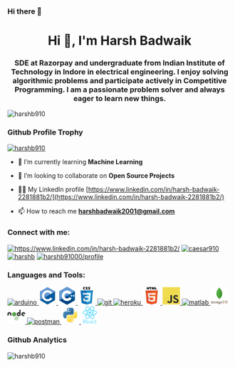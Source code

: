 ### Hi there 👋

<h1 align="center">Hi 👋, I'm Harsh Badwaik</h1>
<h3 align="center">SDE at Razorpay and undergraduate from Indian Institute of Technology in Indore in electrical engineering.
I enjoy solving algorithmic problems and participate actively in Competitive Programming. I am a passionate problem solver and always eager to learn new things.</h3>

<p align="left"> <img src="https://komarev.com/ghpvc/?username=harshb910&label=Profile%20views&color=0e75b6&style=flat" alt="harshb910" /> </p>
<h3>Github Profile Trophy</h3>
<p align="left"> <a href="https://github.com/ryo-ma/github-profile-trophy"><img src="https://github-profile-trophy.vercel.app/?username=harshb910" alt="harshb910" /></a> </p>

- 🌱 I’m currently learning **Machine Learning**

- 👯 I’m looking to collaborate on **Open Source Projects**

- 👨‍💻 My LinkedIn profile [https://www.linkedin.com/in/harsh-badwaik-2281881b2/](https://www.linkedin.com/in/harsh-badwaik-2281881b2/)

- 📫 How to reach me **harshbadwaik2001@gmail.com**

<h3 align="left">Connect with me:</h3>
<p align="left">
    <a  href="https://linkedin.com/in/https://www.linkedin.com/in/harsh-badwaik-2281881b2/" target="blank"><img align="center" src="https://img.shields.io/badge/LinkedIn-blue?logo=linkedin&logoColor=white&style=for-the-badge" alt="https://www.linkedin.com/in/harsh-badwaik-2281881b2/" /></a>
    <a href="https://www.codechef.com/users/caesar910" target="blank"><img align="center" src="https://img.shields.io/badge/Codechef-lightgrey?logo=Codechef&logoColor=white&style=for-the-badge" alt="caesar910"/></a>
    <a href="https://www.leetcode.com/HarshB" target="blank"><img align="center" src="https://img.shields.io/badge/-LeetCode-FFA116?style=for-the-badge&logo=LeetCode&logoColor=black" alt="harshb" /></a>
<a href="https://auth.geeksforgeeks.org/user/harshb91000/profile" target="blank"><img align="center" src="https://img.shields.io/badge/GeeksforGeeks-298D46?style=for-the-badge&logo=geeksforgeeks&logoColor=white" alt="harshb91000/profile" /></a>
</p>
<div width="100%" height="2px" backgroundColor="grey"></div>
<h3 align="left">Languages and Tools:</h3>
<p align="left"> 
    <a href="https://www.arduino.cc/" target="_blank" rel="noreferrer"> <img src="https://cdn.worldvectorlogo.com/logos/arduino-1.svg" alt="arduino" width="40" height="40"/> </a> 
    <a href="https://www.cprogramming.com/" target="_blank" rel="noreferrer"> <img src="https://raw.githubusercontent.com/devicons/devicon/master/icons/c/c-original.svg" alt="c" width="40" height="40"/> </a> 
    <a href="https://www.w3schools.com/cpp/" target="_blank" rel="noreferrer"> <img src="https://raw.githubusercontent.com/devicons/devicon/master/icons/cplusplus/cplusplus-original.svg" alt="cplusplus" width="40" height="40"/> </a> 
    <a href="https://www.w3schools.com/css/" target="_blank" rel="noreferrer"> <img src="https://raw.githubusercontent.com/devicons/devicon/master/icons/css3/css3-original-wordmark.svg" alt="css3" width="40" height="40"/> </a> 
    <a href="https://git-scm.com/" target="_blank" rel="noreferrer"> <img src="https://www.vectorlogo.zone/logos/git-scm/git-scm-icon.svg" alt="git" width="40" height="40"/> </a> 
    <a href="https://heroku.com" target="_blank" rel="noreferrer"> <img src="https://www.vectorlogo.zone/logos/heroku/heroku-icon.svg" alt="heroku" width="40" height="40"/> </a> 
    <a href="https://www.w3.org/html/" target="_blank" rel="noreferrer"> <img src="https://raw.githubusercontent.com/devicons/devicon/master/icons/html5/html5-original-wordmark.svg" alt="html5" width="40" height="40"/> </a> 
    <a href="https://developer.mozilla.org/en-US/docs/Web/JavaScript" target="_blank" rel="noreferrer"> <img src="https://raw.githubusercontent.com/devicons/devicon/master/icons/javascript/javascript-original.svg" alt="javascript" width="40" height="40"/> </a> 
    <a href="https://www.mathworks.com/" target="_blank" rel="noreferrer"> <img src="https://upload.wikimedia.org/wikipedia/commons/2/21/Matlab_Logo.png" alt="matlab" width="40" height="40"/> </a> 
    <a href="https://www.mongodb.com/" target="_blank" rel="noreferrer"> <img src="https://raw.githubusercontent.com/devicons/devicon/master/icons/mongodb/mongodb-original-wordmark.svg" alt="mongodb" width="40" height="40"/> </a> 
    <a href="https://nodejs.org" target="_blank" rel="noreferrer"> <img src="https://raw.githubusercontent.com/devicons/devicon/master/icons/nodejs/nodejs-original-wordmark.svg" alt="nodejs" width="40" height="40"/> </a> 
    <a href="https://postman.com" target="_blank" rel="noreferrer"> <img src="https://www.vectorlogo.zone/logos/getpostman/getpostman-icon.svg" alt="postman" width="40" height="40"/> </a> 
    <a href="https://www.python.org" target="_blank" rel="noreferrer"> <img src="https://raw.githubusercontent.com/devicons/devicon/master/icons/python/python-original.svg" alt="python" width="40" height="40"/> </a> 
    <a href="https://reactjs.org/" target="_blank" rel="noreferrer"> <img src="https://raw.githubusercontent.com/devicons/devicon/master/icons/react/react-original-wordmark.svg" alt="react" width="40" height="40"/> </a> 
</p>

<h3>Github Analytics</h3>
<p><img align="center" src="https://github-readme-stats.vercel.app/api/top-langs?username=harshb910&show_icons=true&locale=en&layout=compact" alt="harshb910" /></p>

<!--<p>&nbsp;<img align="center" src="https://github-readme-stats.vercel.app/api?username=harshb910&show_icons=true&locale=en" alt="harshb910" /></p> -->

